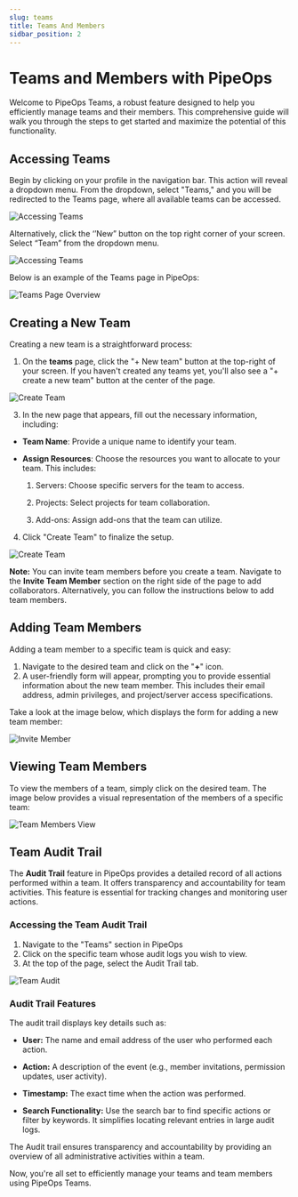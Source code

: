 ```yaml
---
slug: teams
title: Teams And Members
sidbar_position: 2
---
```


# Teams and Members with PipeOps

Welcome to PipeOps Teams, a robust feature designed to help you efficiently manage teams and their members. This comprehensive guide will walk you through the steps to get started and maximize the potential of this functionality.

## Accessing Teams

Begin by clicking on your profile in the navigation bar. This action will reveal a dropdown menu. From the dropdown, select "Teams," and you will be redirected to the Teams page, where all available teams can be accessed.

![Accessing Teams](https://pub-950943fa1bc54978bed46ef104f9d81a.r2.dev/Documentation%20Images/access-teams.png)

Alternatively, click the ‘’New” button on the top right corner of your screen. Select “Team” from the dropdown menu.

![Accessing Teams](https://pub-950943fa1bc54978bed46ef104f9d81a.r2.dev/Documentation%20Images/create-team-nav.png)


Below is an example of the Teams page in PipeOps:

![Teams Page Overview](https://pub-950943fa1bc54978bed46ef104f9d81a.r2.dev/Documentation%20Images/teams-page.png)


## Creating a New Team

Creating a new team is a straightforward process:

1. On the **teams** page, click the "+ New team" button at the top-right of your screen. If you haven't created any teams yet, you'll also see a "+ create a new team" button at the center of the page.

![Create Team](https://pub-950943fa1bc54978bed46ef104f9d81a.r2.dev/Documentation%20Images/create-team.png)


3. In the new page that appears, fill out the necessary information, including:

- **Team Name**: Provide a unique name to identify your team.
- **Assign Resources**: Choose the resources you want to allocate to your team. This includes:

    1. Servers: Choose specific servers for the team to access.

    2. Projects: Select projects for team collaboration.

    3. Add-ons: Assign add-ons that the team can utilize.

4. Click "Create Team" to finalize the setup.


![Create Team](https://pub-950943fa1bc54978bed46ef104f9d81a.r2.dev/Documentation%20Images/create-team-overview-page.png)


**Note:** You can invite team members before you create a team. Navigate to the **Invite Team Member** section on the right side of the page to add collaborators. Alternatively, you can follow the instructions below to add team members.



## Adding Team Members

Adding a team member to a specific team is quick and easy:

1. Navigate to the desired team and click on the "**+**" icon.
2. A user-friendly form will appear, prompting you to provide essential information about the new team member. This includes their email address, admin privileges, and project/server access specifications.

Take a look at the image below, which displays the form for adding a new team member:

![Invite Member](https://pub-950943fa1bc54978bed46ef104f9d81a.r2.dev/Documentation%20Images/teams-invite-member.png)



## Viewing Team Members

To view the members of a team, simply click on the desired team. The image below provides a visual representation of the members of a specific team:

![Team Members View](https://pub-950943fa1bc54978bed46ef104f9d81a.r2.dev/Documentation%20Images/teams-view%20members.png)



## Team Audit Trail

The **Audit Trail** feature in PipeOps provides a detailed record of all actions performed within a team. It offers transparency and accountability for team activities. This feature is essential for tracking changes and monitoring user actions. 

### Accessing the Team Audit Trail

1. Navigate to the "Teams" section in PipeOps
2. Click on the specific team whose audit logs you wish to view.
3. At the top of the page, select the Audit Trail tab.

![Team Audit](https://pub-950943fa1bc54978bed46ef104f9d81a.r2.dev/Documentation%20Images/teams-audit.png)

### Audit Trail Features

The audit trail displays key details such as:

- **User:** The name and email address of the user who performed each action.

- **Action:** A description of the event (e.g., member invitations, permission updates, user activity).

- **Timestamp:** The exact time when the action was performed.

- **Search Functionality:** Use the search bar to find specific actions or filter by keywords. It simplifies locating relevant entries in large audit logs.

The Audit trail ensures transparency and accountability by providing an overview of all administrative activities within a team.  

Now, you're all set to efficiently manage your teams and team members using PipeOps Teams.


